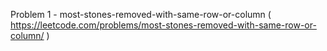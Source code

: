 Problem 1 - most-stones-removed-with-same-row-or-column ( https://leetcode.com/problems/most-stones-removed-with-same-row-or-column/ )
